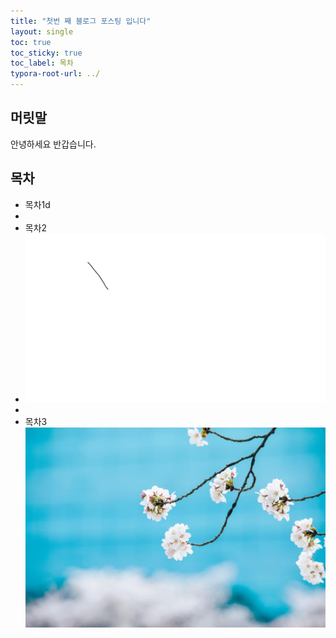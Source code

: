 ```yaml
---
title: "첫번 째 블로그 포스팅 입니다"
layout: single
toc: true
toc_sticky: true
toc_label: 목차
typora-root-url: ../
---
```


## 머릿말

안녕하세요 반갑습니다.

## 목차

- 목차1d
- 
- 목차2
- ![ssimg](/images/2023-09-26-first/ssimg.png)
- 
- 목차3![wrtFileImageView](/images/2023-09-26-first/wrtFileImageView.jpg)

